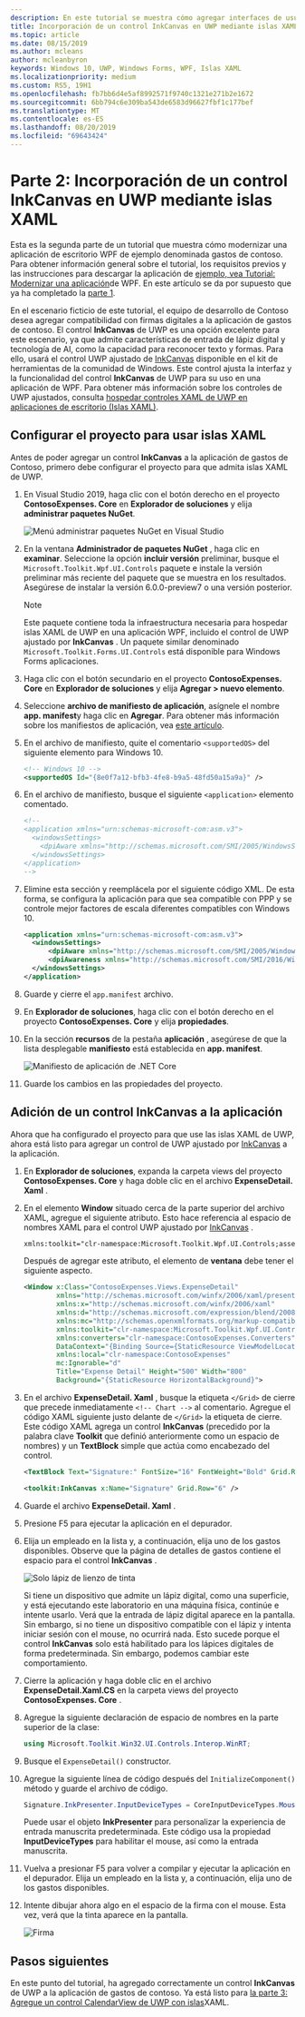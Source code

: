 ```yaml
---
description: En este tutorial se muestra cómo agregar interfaces de usuario XAML de UWP, crear paquetes de MSIX e incorporar otros componentes modernos en la aplicación WPF.
title: Incorporación de un control InkCanvas en UWP mediante islas XAML
ms.topic: article
ms.date: 08/15/2019
ms.author: mcleans
author: mcleanbyron
keywords: Windows 10, UWP, Windows Forms, WPF, Islas XAML
ms.localizationpriority: medium
ms.custom: RS5, 19H1
ms.openlocfilehash: fb7bb6d4e5af8992571f9740c1321e271b2e1672
ms.sourcegitcommit: 6bb794c6e309ba543de6583d96627fbf1c177bef
ms.translationtype: MT
ms.contentlocale: es-ES
ms.lasthandoff: 08/20/2019
ms.locfileid: "69643424"
---
```

# <a name="part-2-add-a-uwp-inkcanvas-control-using-xaml-islands"></a>Parte 2: Incorporación de un control InkCanvas en UWP mediante islas XAML

Esta es la segunda parte de un tutorial que muestra cómo modernizar una aplicación de escritorio WPF de ejemplo denominada gastos de contoso. Para obtener información general sobre el tutorial, los requisitos previos y las instrucciones para descargar la aplicación de [ejemplo, vea Tutorial: Modernizar una aplicación](modernize-wpf-tutorial.md)de WPF. En este artículo se da por supuesto que ya ha completado la [parte 1](modernize-wpf-tutorial-1.md).

En el escenario ficticio de este tutorial, el equipo de desarrollo de Contoso desea agregar compatibilidad con firmas digitales a la aplicación de gastos de contoso. El control **InkCanvas** de UWP es una opción excelente para este escenario, ya que admite características de entrada de lápiz digital y tecnología de AI, como la capacidad para reconocer texto y formas. Para ello, usará el control UWP ajustado de [InkCanvas](https://docs.microsoft.com/windows/communitytoolkit/controls/wpf-winforms/inkcanvas) disponible en el kit de herramientas de la comunidad de Windows. Este control ajusta la interfaz y la funcionalidad del control **InkCanvas** de UWP para su uso en una aplicación de WPF. Para obtener más información sobre los controles de UWP ajustados, consulta [hospedar controles XAML de UWP en aplicaciones de escritorio (Islas XAML)](xaml-islands.md).

## <a name="configure-the-project-to-use-xaml-islands"></a>Configurar el proyecto para usar islas XAML

Antes de poder agregar un control **InkCanvas** a la aplicación de gastos de Contoso, primero debe configurar el proyecto para que admita islas XAML de UWP.

1. En Visual Studio 2019, haga clic con el botón derecho en el proyecto **ContosoExpenses. Core** en **Explorador de soluciones** y elija **administrar paquetes NuGet**.

    ![Menú administrar paquetes NuGet en Visual Studio](images/wpf-modernize-tutorial//ManageNuGetPackages.png)

2. En la ventana **Administrador de paquetes NuGet** , haga clic en **examinar**. Seleccione la opción **incluir versión** preliminar, busque el `Microsoft.Toolkit.Wpf.UI.Controls` paquete e instale la versión preliminar más reciente del paquete que se muestra en los resultados. Asegúrese de instalar la versión 6.0.0-preview7 o una versión posterior.

    > [!NOTE]
    > Este paquete contiene toda la infraestructura necesaria para hospedar islas XAML de UWP en una aplicación WPF, incluido el control de UWP ajustado por **InkCanvas** . Un paquete similar denominado `Microsoft.Toolkit.Forms.UI.Controls` está disponible para Windows Forms aplicaciones.

3. Haga clic con el botón secundario en el proyecto **ContosoExpenses. Core** en **Explorador de soluciones** y elija **Agregar > nuevo elemento**.

4. Seleccione **archivo de manifiesto de aplicación**, asígnele el nombre **app. manifest**y haga clic en **Agregar**. Para obtener más información sobre los manifiestos de aplicación, vea [este artículo](https://docs.microsoft.com/windows/desktop/SbsCs/application-manifests).

5. En el archivo de manifiesto, quite el comentario `<supportedOS>` del siguiente elemento para Windows 10.

    ```xml
    <!-- Windows 10 -->
    <supportedOS Id="{8e0f7a12-bfb3-4fe8-b9a5-48fd50a15a9a}" />
    ```

6. En el archivo de manifiesto, busque el siguiente `<application>` elemento comentado.

    ```xml
    <!--
    <application xmlns="urn:schemas-microsoft-com:asm.v3">
      <windowsSettings>
        <dpiAware xmlns="http://schemas.microsoft.com/SMI/2005/WindowsSettings">true</dpiAware>
      </windowsSettings>
    </application>
    -->
    ```

7. Elimine esta sección y reemplácela por el siguiente código XML. De esta forma, se configura la aplicación para que sea compatible con PPP y se controle mejor factores de escala diferentes compatibles con Windows 10.

    ```xml
    <application xmlns="urn:schemas-microsoft-com:asm.v3">
      <windowsSettings>
          <dpiAware xmlns="http://schemas.microsoft.com/SMI/2005/WindowsSettings">true/PM</dpiAware>
          <dpiAwareness xmlns="http://schemas.microsoft.com/SMI/2016/WindowsSettings">PerMonitorV2, PerMonitor</dpiAwareness>
      </windowsSettings>
    </application>
    ```

8. Guarde y cierre el `app.manifest` archivo.

9. En **Explorador de soluciones**, haga clic con el botón derecho en el proyecto **ContosoExpenses. Core** y elija **propiedades**.

10. En la sección **recursos** de la pestaña **aplicación** , asegúrese de que la lista desplegable **manifiesto** está establecida en **app. manifest**.

    ![Manifiesto de aplicación de .NET Core](images/wpf-modernize-tutorial/NetCoreAppManifest.png)

11. Guarde los cambios en las propiedades del proyecto.

## <a name="add-an-inkcanvas-control-to-the-app"></a>Adición de un control InkCanvas a la aplicación

Ahora que ha configurado el proyecto para que use las islas XAML de UWP, ahora está listo para agregar un control de UWP ajustado por [InkCanvas](https://docs.microsoft.com/windows/communitytoolkit/controls/wpf-winforms/inkcanvas) a la aplicación.

1. En **Explorador de soluciones**, expanda la carpeta views del proyecto **ContosoExpenses. Core** y haga doble clic en el archivo **ExpenseDetail. Xaml** .

2. En el elemento **Window** situado cerca de la parte superior del archivo XAML, agregue el siguiente atributo. Esto hace referencia al espacio de nombres XAML para el control UWP ajustado por [InkCanvas](https://docs.microsoft.com/windows/communitytoolkit/controls/wpf-winforms/inkcanvas) .

    ```xml
    xmlns:toolkit="clr-namespace:Microsoft.Toolkit.Wpf.UI.Controls;assembly=Microsoft.Toolkit.Wpf.UI.Controls"
    ```

    Después de agregar este atributo, el elemento de **ventana** debe tener el siguiente aspecto.

    ```xml
    <Window x:Class="ContosoExpenses.Views.ExpenseDetail"
            xmlns="http://schemas.microsoft.com/winfx/2006/xaml/presentation"
            xmlns:x="http://schemas.microsoft.com/winfx/2006/xaml"
            xmlns:d="http://schemas.microsoft.com/expression/blend/2008"
            xmlns:mc="http://schemas.openxmlformats.org/markup-compatibility/2006"
            xmlns:toolkit="clr-namespace:Microsoft.Toolkit.Wpf.UI.Controls;assembly=Microsoft.Toolkit.Wpf.UI.Controls"
            xmlns:converters="clr-namespace:ContosoExpenses.Converters"
            DataContext="{Binding Source={StaticResource ViewModelLocator}, Path=ExpensesDetailViewModel}"
            xmlns:local="clr-namespace:ContosoExpenses"
            mc:Ignorable="d"
            Title="Expense Detail" Height="500" Width="800"
            Background="{StaticResource HorizontalBackground}">
    ```

4. En el archivo **ExpenseDetail. Xaml** , busque la etiqueta `</Grid>` de cierre que precede inmediatamente `<!-- Chart -->` al comentario. Agregue el código XAML siguiente justo delante de `</Grid>` la etiqueta de cierre. Este código XAML agrega un control **InkCanvas** (precedido por la palabra clave **Toolkit** que definió anteriormente como un espacio de nombres) y un **TextBlock** simple que actúa como encabezado del control.

    ```xml
    <TextBlock Text="Signature:" FontSize="16" FontWeight="Bold" Grid.Row="5" />

    <toolkit:InkCanvas x:Name="Signature" Grid.Row="6" />
    ```

5. Guarde el archivo **ExpenseDetail. Xaml** .

6. Presione F5 para ejecutar la aplicación en el depurador.

7. Elija un empleado en la lista y, a continuación, elija uno de los gastos disponibles. Observe que la página de detalles de gastos contiene el espacio para el control **InkCanvas** .

    ![Solo lápiz de lienzo de tinta](images/wpf-modernize-tutorial/InkCanvasPenOnly.png)

    Si tiene un dispositivo que admite un lápiz digital, como una superficie, y está ejecutando este laboratorio en una máquina física, continúe e intente usarlo. Verá que la entrada de lápiz digital aparece en la pantalla. Sin embargo, si no tiene un dispositivo compatible con el lápiz y intenta iniciar sesión con el mouse, no ocurrirá nada. Esto sucede porque el control **InkCanvas** solo está habilitado para los lápices digitales de forma predeterminada. Sin embargo, podemos cambiar este comportamiento.

8. Cierre la aplicación y haga doble clic en el archivo **ExpenseDetail.Xaml.CS** en la carpeta views del proyecto **ContosoExpenses. Core** .

9. Agregue la siguiente declaración de espacio de nombres en la parte superior de la clase:

    ```csharp
    using Microsoft.Toolkit.Win32.UI.Controls.Interop.WinRT;
    ```

10. Busque el `ExpenseDetail()` constructor.

11. Agregue la siguiente línea de código después del `InitializeComponent()` método y guarde el archivo de código.

    ```csharp
    Signature.InkPresenter.InputDeviceTypes = CoreInputDeviceTypes.Mouse | CoreInputDeviceTypes.Pen;
    ```

    Puede usar el objeto **InkPresenter** para personalizar la experiencia de entrada manuscrita predeterminada. Este código usa la propiedad **InputDeviceTypes** para habilitar el mouse, así como la entrada manuscrita.

12. Vuelva a presionar F5 para volver a compilar y ejecutar la aplicación en el depurador. Elija un empleado en la lista y, a continuación, elija uno de los gastos disponibles.

13. Intente dibujar ahora algo en el espacio de la firma con el mouse. Esta vez, verá que la tinta aparece en la pantalla.

    ![Firma](images/wpf-modernize-tutorial/Signature.png)

## <a name="next-steps"></a>Pasos siguientes

En este punto del tutorial, ha agregado correctamente un control **InkCanvas** de UWP a la aplicación de gastos de contoso. Ya está listo para [la parte 3: Agregue un control CalendarView de UWP con islas](modernize-wpf-tutorial-3.md)XAML.
